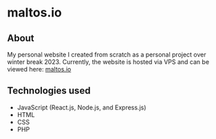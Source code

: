 # maltos.io

## About
My personal website I created from scratch as a personal project over winter break 2023. 
Currently, the website is hosted via VPS and can be viewed here: [maltos.io](https://maltos.io)

## Technologies used
- JavaScript (React.js, Node.js, and Express.js)
- HTML
- CSS
- PHP
